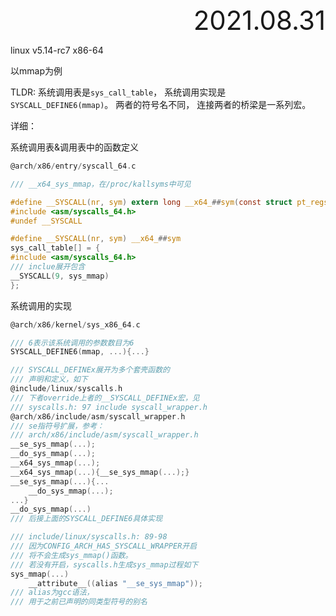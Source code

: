 <div style="text-align:right; font-size:3em;">2021.08.31</div>

linux v5.14-rc7 x86-64

以mmap为例

TLDR: 系统调用表是`sys_call_table`，
系统调用实现是`SYSCALL_DEFINE6(mmap)`。
两者的符号名不同，
连接两者的桥梁是一系列宏。

详细：

系统调用表&调用表中的函数定义

```c
@arch/x86/entry/syscall_64.c

/// __x64_sys_mmap，在/proc/kallsyms中可见

#define __SYSCALL(nr, sym) extern long __x64_##sym(const struct pt_regs *);
#include <asm/syscalls_64.h>
#undef __SYSCALL

#define __SYSCALL(nr, sym) __x64_##sym
sys_call_table[] = {
#include <asm/syscalls_64.h>
/// inclue展开包含
__SYSCALL(9, sys_mmap)
};
```

系统调用的实现

```c
@arch/x86/kernel/sys_x86_64.c

/// 6表示该系统调用的参数数目为6
SYSCALL_DEFINE6(mmap, ...){...}

/// SYSCALL_DEFINEx展开为多个套壳函数的
/// 声明和定义，如下
@include/linux/syscalls.h
/// 下者override上者的__SYSCALL_DEFINEx宏，见
/// syscalls.h: 97 include syscall_wrapper.h
@arch/x86/include/asm/syscall_wrapper.h
/// se指符号扩展，参考：
/// arch/x86/include/asm/syscall_wrapper.h
__se_sys_mmap(...);
__do_sys_mmap(...);
__x64_sys_mmap(...);
__x64_sys_mmap(...){__se_sys_mmap(...);}
__se_sys_mmap(...){...
    __do_sys_mmap(...);
...}
__do_sys_mmap(...)
/// 后接上面的SYSCALL_DEFINE6具体实现

/// include/linux/syscalls.h: 89-98
/// 因为CONFIG_ARCH_HAS_SYSCALL_WRAPPER开启
/// 将不会生成sys_mmap()函数。
/// 若没有开启，syscalls.h生成sys_mmap过程如下
sys_mmap(...)
    __attribute__((alias "__se_sys_mmap"));
/// alias为gcc语法，
/// 用于之前已声明的同类型符号的别名
```

